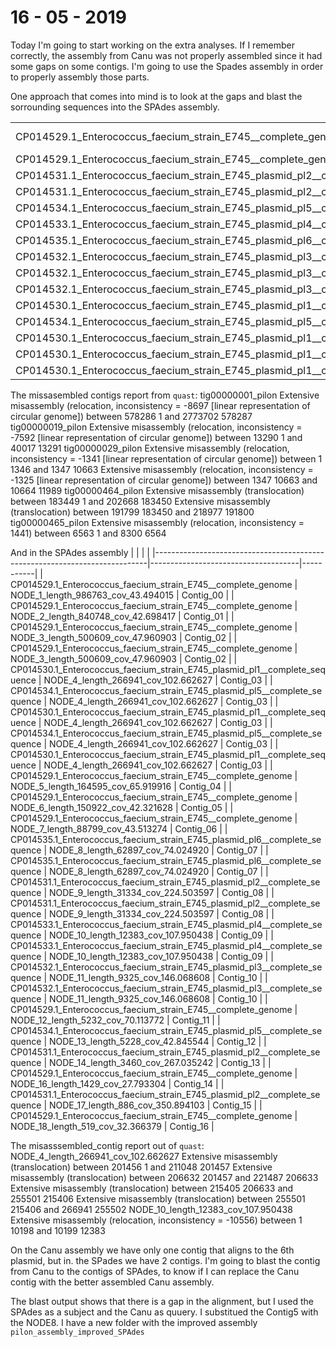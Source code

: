 # 16 - 05 - 2019

Today I'm going to start working on the extra analyses. If I remember correctly, the assembly from Canu was not properly assembled since it had some gaps on some contigs. I'm going to use the Spades assembly in order to properly assembly those parts. 

One approach that comes into mind is to look at the gaps and blast the sorrounding sequences into the SPAdes assembly. 

|                                                                            |                   |               | 
|----------------------------------------------------------------------------|-------------------|---------------| 
| CP014529.1_Enterococcus_faecium_strain_E745__complete_genome               | tig00000001_pilon | Contig number | 
| CP014529.1_Enterococcus_faecium_strain_E745__complete_genome               | tig00000001_pilon | Contig1       | 
| CP014531.1_Enterococcus_faecium_strain_E745_plasmid_pl2__complete_sequence | tig00000019_pilon | Contig2       | 
| CP014531.1_Enterococcus_faecium_strain_E745_plasmid_pl2__complete_sequence | tig00000019_pilon | Contig2       | 
| CP014534.1_Enterococcus_faecium_strain_E745_plasmid_pl5__complete_sequence | tig00000020_pilon | Contig3       | 
| CP014533.1_Enterococcus_faecium_strain_E745_plasmid_pl4__complete_sequence | tig00000025_pilon | Contig4       | 
| CP014535.1_Enterococcus_faecium_strain_E745_plasmid_pl6__complete_sequence | tig00000027_pilon | Contig5       | 
| CP014532.1_Enterococcus_faecium_strain_E745_plasmid_pl3__complete_sequence | tig00000029_pilon | Contig6       | 
| CP014532.1_Enterococcus_faecium_strain_E745_plasmid_pl3__complete_sequence | tig00000029_pilon | Contig6       | 
| CP014532.1_Enterococcus_faecium_strain_E745_plasmid_pl3__complete_sequence | tig00000029_pilon | Contig6       | 
| CP014530.1_Enterococcus_faecium_strain_E745_plasmid_pl1__complete_sequence | tig00000464_pilon | Contig7       | 
| CP014534.1_Enterococcus_faecium_strain_E745_plasmid_pl5__complete_sequence | tig00000464_pilon | Contig7       | 
| CP014530.1_Enterococcus_faecium_strain_E745_plasmid_pl1__complete_sequence | tig00000464_pilon | Contig7       | 
| CP014530.1_Enterococcus_faecium_strain_E745_plasmid_pl1__complete_sequence | tig00000465_pilon | Contig8       | 
| CP014530.1_Enterococcus_faecium_strain_E745_plasmid_pl1__complete_sequence | tig00000465_pilon | Contig8       | 

The missasembled contigs report from `quast`:
tig00000001_pilon
Extensive misassembly (relocation, inconsistency = -8697 [linear representation of circular genome]) between 578286 1 and 2773702 578287
tig00000019_pilon
Extensive misassembly (relocation, inconsistency = -7592 [linear representation of circular genome]) between 13290 1 and 40017 13291
tig00000029_pilon
Extensive misassembly (relocation, inconsistency = -1341 [linear representation of circular genome]) between 1 1346 and 1347 10663
Extensive misassembly (relocation, inconsistency = -1325 [linear representation of circular genome]) between 1347 10663 and 10664 11989
tig00000464_pilon
Extensive misassembly (translocation) between 183449 1 and 202668 183450
Extensive misassembly (translocation) between 191799 183450 and 218977 191800
tig00000465_pilon
Extensive misassembly (relocation, inconsistency = 1441) between 6563 1 and 8300 6564

And in the SPAdes assembly
|                                                                            |                                     |           | 
|----------------------------------------------------------------------------|-------------------------------------|-----------| 
| CP014529.1_Enterococcus_faecium_strain_E745__complete_genome               | NODE_1_length_986763_cov_43.494015  | Contig_00 | 
| CP014529.1_Enterococcus_faecium_strain_E745__complete_genome               | NODE_2_length_840748_cov_42.698417  | Contig_01 | 
| CP014529.1_Enterococcus_faecium_strain_E745__complete_genome               | NODE_3_length_500609_cov_47.960903  | Contig_02 | 
| CP014529.1_Enterococcus_faecium_strain_E745__complete_genome               | NODE_3_length_500609_cov_47.960903  | Contig_02 | 
| CP014530.1_Enterococcus_faecium_strain_E745_plasmid_pl1__complete_sequence | NODE_4_length_266941_cov_102.662627 | Contig_03 | 
| CP014534.1_Enterococcus_faecium_strain_E745_plasmid_pl5__complete_sequence | NODE_4_length_266941_cov_102.662627 | Contig_03 | 
| CP014530.1_Enterococcus_faecium_strain_E745_plasmid_pl1__complete_sequence | NODE_4_length_266941_cov_102.662627 | Contig_03 | 
| CP014534.1_Enterococcus_faecium_strain_E745_plasmid_pl5__complete_sequence | NODE_4_length_266941_cov_102.662627 | Contig_03 | 
| CP014530.1_Enterococcus_faecium_strain_E745_plasmid_pl1__complete_sequence | NODE_4_length_266941_cov_102.662627 | Contig_03 | 
| CP014529.1_Enterococcus_faecium_strain_E745__complete_genome               | NODE_5_length_164595_cov_65.919916  | Contig_04 | 
| CP014529.1_Enterococcus_faecium_strain_E745__complete_genome               | NODE_6_length_150922_cov_42.321628  | Contig_05 | 
| CP014529.1_Enterococcus_faecium_strain_E745__complete_genome               | NODE_7_length_88799_cov_43.513274   | Contig_06 | 
| CP014535.1_Enterococcus_faecium_strain_E745_plasmid_pl6__complete_sequence | NODE_8_length_62897_cov_74.024920   | Contig_07 | 
| CP014535.1_Enterococcus_faecium_strain_E745_plasmid_pl6__complete_sequence | NODE_8_length_62897_cov_74.024920   | Contig_07 | 
| CP014531.1_Enterococcus_faecium_strain_E745_plasmid_pl2__complete_sequence | NODE_9_length_31334_cov_224.503597  | Contig_08 | 
| CP014531.1_Enterococcus_faecium_strain_E745_plasmid_pl2__complete_sequence | NODE_9_length_31334_cov_224.503597  | Contig_08 | 
| CP014533.1_Enterococcus_faecium_strain_E745_plasmid_pl4__complete_sequence | NODE_10_length_12383_cov_107.950438 | Contig_09 | 
| CP014533.1_Enterococcus_faecium_strain_E745_plasmid_pl4__complete_sequence | NODE_10_length_12383_cov_107.950438 | Contig_09 | 
| CP014532.1_Enterococcus_faecium_strain_E745_plasmid_pl3__complete_sequence | NODE_11_length_9325_cov_146.068608  | Contig_10 | 
| CP014532.1_Enterococcus_faecium_strain_E745_plasmid_pl3__complete_sequence | NODE_11_length_9325_cov_146.068608  | Contig_10 | 
| CP014529.1_Enterococcus_faecium_strain_E745__complete_genome               | NODE_12_length_5232_cov_70.113772   | Contig_11 | 
| CP014534.1_Enterococcus_faecium_strain_E745_plasmid_pl5__complete_sequence | NODE_13_length_5228_cov_42.845544   | Contig_12 | 
| CP014531.1_Enterococcus_faecium_strain_E745_plasmid_pl2__complete_sequence | NODE_14_length_3460_cov_267.035242  | Contig_13 | 
| CP014529.1_Enterococcus_faecium_strain_E745__complete_genome               | NODE_16_length_1429_cov_27.793304   | Contig_14 | 
| CP014531.1_Enterococcus_faecium_strain_E745_plasmid_pl2__complete_sequence | NODE_17_length_886_cov_350.894103   | Contig_15 | 
| CP014529.1_Enterococcus_faecium_strain_E745__complete_genome               | NODE_18_length_519_cov_32.366379    | Contig_16 | 


The misasssembled_contig report out of `quast`:
NODE_4_length_266941_cov_102.662627
Extensive misassembly (translocation) between 201456 1 and 211048 201457
Extensive misassembly (translocation) between 206632 201457 and 221487 206633
Extensive misassembly (translocation) between 215405 206633 and 255501 215406
Extensive misassembly (translocation) between 255501 215406 and 266941 255502
NODE_10_length_12383_cov_107.950438
Extensive misassembly (relocation, inconsistency = -10556) between 1 10198 and 10199 12383

On the Canu assembly we have only one contig that aligns to the 6th plasmid, but in. the SPades we have 2 contigs. I'm going to blast the contig from Canu to the contigs of SPAdes, to know if I can replace the Canu contig with the better assembled Canu assembly.

The blast output shows that there is a gap in the alignment, but I used the SPAdes as a subject and the Canu as quuery. I substitued the Contig5 with the NODE8. I have a new folder with the improved assembly `pilon_assembly_improved_SPAdes`

